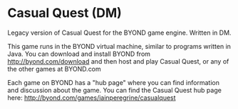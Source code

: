 # Casual Quest (DM)
Legacy version of Casual Quest for the BYOND game engine. Written in DM.

This game runs in the BYOND virtual machine, similar to programs written in Java. You can download and install BYOND from http://byond.com/download and then host and play Casual Quest, or any of the other games at BYOND.com

Each game on BYOND has a "hub page" where you can find information and discussion about the game. You can find the Casual Quest hub page here:
http://byond.com/games/iainperegrine/casualquest
